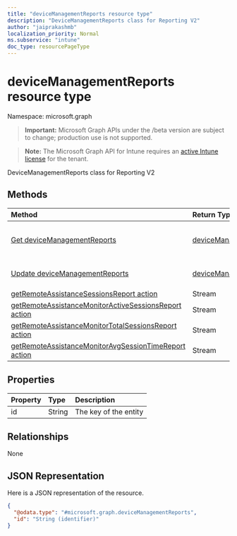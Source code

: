 ```yaml
---
title: "deviceManagementReports resource type"
description: "DeviceManagementReports class for Reporting V2"
author: "jaiprakashmb"
localization_priority: Normal
ms.subservice: "intune"
doc_type: resourcePageType
---
```


# deviceManagementReports resource type

Namespace: microsoft.graph

> **Important:** Microsoft Graph APIs under the /beta version are subject to change; production use is not supported.

> **Note:** The Microsoft Graph API for Intune requires an [active Intune license](https://go.microsoft.com/fwlink/?linkid=839381) for the tenant.

DeviceManagementReports class for Reporting V2

## Methods
|Method|Return Type|Description|
|:---|:---|:---|
|[Get deviceManagementReports](../api/intune-remoteassistance-devicemanagementreports-get.md)|[deviceManagementReports](../resources/intune-remoteassistance-devicemanagementreports.md)|Read properties and relationships of the [deviceManagementReports](../resources/intune-remoteassistance-devicemanagementreports.md) object.|
|[Update deviceManagementReports](../api/intune-remoteassistance-devicemanagementreports-update.md)|[deviceManagementReports](../resources/intune-remoteassistance-devicemanagementreports.md)|Update the properties of a [deviceManagementReports](../resources/intune-remoteassistance-devicemanagementreports.md) object.|
|[getRemoteAssistanceSessionsReport action](../api/intune-remoteassistance-devicemanagementreports-getremoteassistancesessionsreport.md)|Stream||
|[getRemoteAssistanceMonitorActiveSessionsReport action](../api/intune-remoteassistance-devicemanagementreports-getremoteassistancemonitoractivesessionsreport.md)|Stream||
|[getRemoteAssistanceMonitorTotalSessionsReport action](../api/intune-remoteassistance-devicemanagementreports-getremoteassistancemonitortotalsessionsreport.md)|Stream||
|[getRemoteAssistanceMonitorAvgSessionTimeReport action](../api/intune-remoteassistance-devicemanagementreports-getremoteassistancemonitoravgsessiontimereport.md)|Stream||

## Properties
|Property|Type|Description|
|:---|:---|:---|
|id|String|The key of the entity|

## Relationships
None

## JSON Representation
Here is a JSON representation of the resource.
<!-- {
  "blockType": "resource",
  "keyProperty": "id",
  "@odata.type": "microsoft.graph.deviceManagementReports"
}
-->
``` json
{
  "@odata.type": "#microsoft.graph.deviceManagementReports",
  "id": "String (identifier)"
}
```
